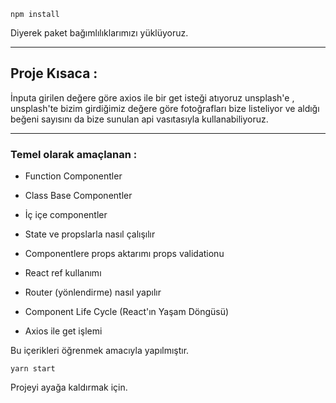 ```
npm install
```

Diyerek paket bağımlılıklarımızı yüklüyoruz.

---

## Proje Kısaca :

İnputa girilen değere göre axios ile bir get isteği atıyoruz unsplash'e ,   unsplash'te bizim girdiğimiz değere göre fotoğrafları bize listeliyor ve aldığı beğeni sayısını da bize sunulan api vasıtasıyla kullanabiliyoruz.

---

### Temel olarak amaçlanan :

- Function Componentler

- Class Base Componentler

- İç içe componentler

- State ve propslarla nasıl çalışılır

- Componentlere props aktarımı props validationu

- React ref kullanımı

- Router (yönlendirme) nasıl yapılır 

- Component Life Cycle (React'ın Yaşam Döngüsü)

- Axios ile get işlemi
  
  

Bu içerikleri öğrenmek amacıyla yapılmıştır.



```
yarn start
```

Projeyi  ayağa kaldırmak için.






















